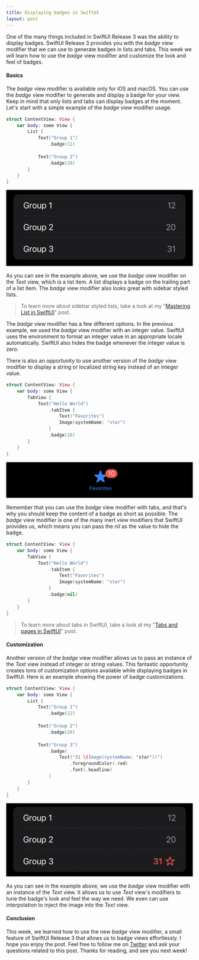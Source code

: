 ```yaml
---
title: Displaying badges in SwiftUI
layout: post
---
```


One of the many things included in SwiftUI Release 3 was the ability to display badges. SwiftUI Release 3 provides you with the *badge* view modifier that we can use to generate badges in lists and tabs. This week we will learn how to use the *badge* view modifier and customize the look and feel of badges.

#### Basics
The *badge* view modifier is available only for iOS and macOS. You can use the *badge* view modifier to generate and display a badge for your view. Keep in mind that only lists and tabs can display badges at the moment. Let's start with a simple example of the *badge* view modifier usage.

```swift
struct ContentView: View {
    var body: some View {
        List {
            Text("Group 1")
                .badge(12)

            Text("Group 2")
                .badge(20)
        }
    }
}
```

![badges](/public/badge1.png)

As you can see in the example above, we use the *badge* view modifier on the *Text* view, which is a list item. A list displays a badge on the trailing part of a list item. The *badge* view modifier also looks great with sidebar styled lists.

> To learn more about sidebar styled lists, take a look at my "[Mastering List in SwiftUI](/2021/06/16/mastering-list-in-swiftui/)" post.

The *badge* view modifier has a few different options. In the previous example, we used the *badge* view modifier with an integer value. SwiftUI uses the environment to format an integer value in an appropriate locale automatically. SwiftUI also hides the badge whenever the integer value is zero.

There is also an opportunity to use another version of the *badge* view modifier to display a string or localized string key instead of an integer value.

```swift
struct ContentView: View {
    var body: some View {
        TabView {
            Text("Hello World")
                .tabItem {
                    Text("Favorites")
                    Image(systemName: "star")
                }
                .badge(10)
        }
    }
}
```

![badges](/public/badge2.png)

Remember that you can use the *badge* view modifier with tabs, and that's why you should keep the content of a badge as short as possible. The *badge* view modifier is one of the many inert view modifiers that SwiftUI provides us, which means you can pass the *nil* as the value to hide the badge.

```swift
struct ContentView: View {
    var body: some View {
        TabView {
            Text("Hello World")
                .tabItem {
                    Text("Favorites")
                    Image(systemName: "star")
                }
                .badge(nil)
        }
    }
}
```

> To learn more about tabs in SwiftUI, take a look at my "[Tabs and pages in SwiftUI](/2020/09/16/tabs-and-pages-in-swiftui/)" post.

#### Customization
Another version of the *badge* view modifier allows us to pass an instance of the *Text* view instead of integer or string values. This fantastic opportunity creates tons of customization options available while displaying badges in SwiftUI. Here is an example showing the power of badge customizations.

```swift
struct ContentView: View {
    var body: some View {
        List {
            Text("Group 1")
                .badge(12)

            Text("Group 2")
                .badge(20)
                
            Text("Group 3")
                .badge(
                    Text("31 \(Image(systemName: "star"))")
                        .foregroundColor(.red)
                        .font(.headline)
                )
        }
    }
}
```

![badges](/public/badge3.png)

As you can see in the example above, we use the *badge* view modifier with an instance of the *Text* view. It allows us to use *Text* view's modifiers to tune the badge's look and feel the way we need. We even can use interpolation to inject the image into the *Text* view.

#### Conclusion
This week, we learned how to use the new *badge* view modifier, a small feature of SwiftUI Release 3 that allows us to badge views effortlessly. I hope you enjoy the post. Feel free to follow me on [Twitter](https://twitter.com/mecid) and ask your questions related to this post. Thanks for reading, and see you next week!

